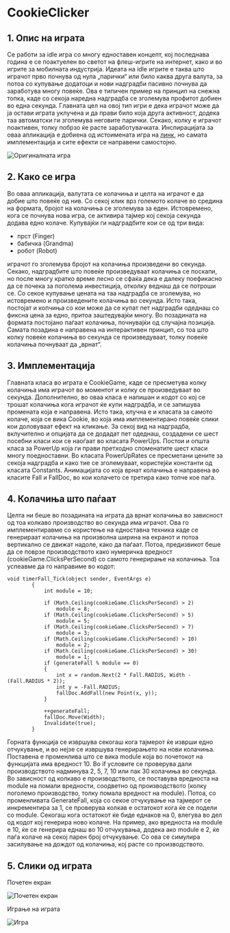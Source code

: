 # CookieClicker

## 1. Опис на играта

Се работи за idle игра со многу едноставен концепт, кој последнава година е се поактуелен во светот на флеш-игрите на интернет, како и  во игрите за мобилната индустрија. Идеата на idle игрите е таква што играчот прво почнува од нула „парички“ или било каква друга валута,
 за потоа со купување додатоци и нови надградби пасивно почнува да заработува многу повеќе. Ова е типичен пример на принцип на снежна топка, каде 
со секоја наредна надградба се зголемува профитот добиен во една секунда. Главната цел на овој тип игри е дека играчот може да ја остави играта уклучена и да прави било која друга активност, додека таа автоматски ги зголемува неговите парички. Секако, колку е играчот поактивен, толку побрзо ќе расте заработувачката. Инспирацијата за оваа апликација е добиена од истоимената игра на [линк](https://orteil.dashnet.org/cookieclicker/), но самата имплементација и сите ефекти се направени самостојно.

![Оригиналната игра](https://i.kinja-img.com/gawker-media/image/upload/s--JNu4Td2L--/c_scale,f_auto,fl_progressive,q_80,w_800/kggronat2bhshdyycncx.png "Оригиналната игра")

## 2. Како се игра

Во оваа апликација, валутата се колачиња и целта на играчот е да добие што повеќе од нив. Со секој клик врз големото колаче во средина на формата, бројот на колачиња се зголемува за еден. Истовремено, кога се почнува нова игра, се активира тајмер кој секоја секунда додава едно колаче. Купувајќи ги надградбите кои се од три вида:
- прст (Finger)
- бабичка (Grandma)
- робот (Robot) <br/>

играчот го зголемува бројот на колачиња произведени во секунда. Секако, надградбите што повеќе произведуваат колачиња се поскапи, но после многу кратко време лесно се сфаќа дека е далеку поефикасно да се почека за поголема инвестиција, отколку веднаш да се потроши се. Со секое купување цената на таа надградба се зголемува, но истовремено и произведените колачиња во секунда. Исто така, постојат и копчиња со кои може да се купат пет надградби одеднаш со фиксна цена за едно, притоа заштедувајќи многу. Во позадината на формата постојано паѓаат колачиња, почнувајќи од случајна позиција. Самата позадина е направена на интерактивен принцип, со тоа што колку повеќе колачиња во секунда се произведуваат, толку повеќе колачиња почнуваат да „врнат“.

## 3. Имплементација

Главната класа во играта е CookieGame, каде се пресметува колку колачиња има играчот во моментот и колку се произведуваат во секунда. Дополнително, во оваа класа е напишан и кодот со кој се трошат колачиња кога играчот ќе купи надградба, и се запишува промената која е направена. Исто така, клучна е и класата за самото колаче, која се вика Cookie, во која има имплементирано повеќе слики кои доловуваат ефект на кликање. 
За секој вид на надградба, вклучително и опцијата да се додадат пет одеднаш, создадени се шест посебни класи кои се наоѓаат во класата PowerUps. Постои и општа класа за PowerUp која ги прави претходно споменатите шест класи многу поедноставни. Во класата PowerUpRates се пресметани цените за секоја надградба и како тие се зголемуваат, користејќи константи од класата Constants.
Анимацијата со која врнат колачиња е направена во класите Fall и FallDoc, во кои колачето се третира како топче кое паѓа.

## 4. Колачиња што паѓаат

Целта ни беше во позадината на играта да врнат колачиња во зависност од тоа колкаво производство во секунда има играчот. Ова го имплементиравме со користење на едноставна техника каде се генерираат колачиња на произволна ширина на екранот и потоа вертикално се движат надоле, како да паѓаат. Потоа, предизвикот беше да се поврзе производството како нумеричка вредност (cookieGame.ClicksPerSecond) со самото генерирање на колачиња. Тоа успеавме да го направиме во кодот:
```
void timerFall_Tick(object sender, EventArgs e)
        {
            int module = 10;

            if (Math.Ceiling(cookieGame.ClicksPerSecond) > 2)
                module = 8;
            if (Math.Ceiling(cookieGame.ClicksPerSecond) > 5)
                module = 5;
            if (Math.Ceiling(cookieGame.ClicksPerSecond) > 7)
                module = 3;
            if (Math.Ceiling(cookieGame.ClicksPerSecond) > 10)
                module = 2;
            if (Math.Ceiling(cookieGame.ClicksPerSecond) > 30)
                module = 1;
            if (generateFall % module == 0)
            {
                int x = random.Next(2 * Fall.RADIUS, Width - (Fall.RADIUS * 2));
                int y = -Fall.RADIUS;
                fallDoc.AddFall(new Point(x, y));
            }

            ++generateFall;
            fallDoc.Move(Width);
            Invalidate(true);
        }
```
Горната функција се извршува секогаш кога тајмерот ќе изврши едно отчукување, и во нејзе се извршува генерирањето на нови колачиња. Поставена е променлива што се вика module која во почетокот на функцијата има вредност 10. Во if условите се проверува дали производството надминува 2, 5, 7, 10 или пак 30 колачиња во секунда. Во зависност од колкаво е производството, се поставува вредноста на module на помали вредности, соодветно од производството (колку поголемо производство, толку помала вредност на module). Потоа, со променливата GenerateFall, која со секое отчукување на тајмерот се инкрементира за 1, се проверува колкав е остатокот кога ќе се подели со module. Секогаш кога остатокот ќе биде еднаков на 0, влегува во дел од кодот кој генерира ново колаче. На пример, ако вредноста на module е 10, ќе се генерира еднаш во 10 отчукувања, додека ако module е 2, ќе паѓа колаче на секој парен број отчукување. Со ова се симулира засилување на дождот од колачиња, кој расте со производството. 

## 5. Слики од играта

Почетен екран<br/>

![Почетен екран](https://i.imgur.com/QXYYx9Y.png "Почетен екран")

Играње на играта<br/>

![Игра](https://i.imgur.com/JScdC4U.png "Играње")
